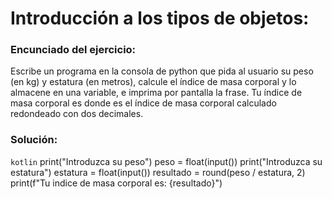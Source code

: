 # Introducción a los tipos de objetos:

###  Encunciado del ejercicio:
Escribe un programa en la consola de python que pida al usuario su peso (en kg) y estatura (en metros), calcule el índice de masa corporal 
y lo almacene en una variable, e imprima por pantalla la frase. Tu índice de masa corporal es donde es el índice de masa corporal calculado redondeado con dos decimales.

### Solución:
`kotlin`
print("Introduzca su peso")
peso = float(input())
print("Introduzca su estatura")
estatura = float(input())
resultado = round(peso / estatura, 2)
print(f"Tu indice de masa corporal es: {resultado}")
